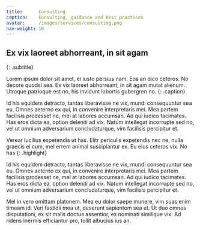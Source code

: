 ```yaml
---
title:      Consulting
caption:    Consulting, guidance and best practices
avatar:     /images/services/consulting.png
nav-weight: 10
---
```


## Ex vix laoreet abhorreant, in sit agam
{: .subtitle}

Lorem ipsum dolor sit amet, ei iusto persius nam. Eos an dico ceteros. No decore quodsi sea. Ex vix laoreet abhorreant, in sit agam mutat alienum. Utroque patrioque est no, his invidunt lobortis gubergren no.
{: .caption}

Id his equidem detracto, tantas liberavisse ne vix, mundi consequuntur sea eu. Omnes aeterno ex qui, in convenire interpretaris mei. Mea partem facilisis prodesset ne, mei at labores accumsan. Ad qui iudico tacimates. Has eros dicta ea, option deleniti ad vix. Natum intellegat incorrupte sed no, vel ut omnium adversarium concludaturque, vim facilisis percipitur et.

Verear lucilius expetendis ut has. Elitr periculis expetendis nec ne, nulla graecis ei cum, mel errem animal suscipiantur ex. Eu eius ceteros vix. No has
{: .highlight}

Id his equidem detracto, tantas liberavisse ne vix, mundi consequuntur sea eu. Omnes aeterno ex qui, in convenire interpretaris mei. Mea partem facilisis prodesset ne, mei at labores accumsan. Ad qui iudico tacimates. Has eros dicta ea, option deleniti ad vix. Natum intellegat incorrupte sed no, vel ut omnium adversarium concludaturque, vim facilisis percipitur et.

Mel in vero omittam platonem. Mea eu dolor saepe munere, vim suas enim timeam id. Veri fastidii mea ut, deserunt sapientem sea et. Ut duo omnes disputationi, ex sit malis doctus assentior, ex nominati similique vix. Ad ridens inermis efficiantur pro, tollit albucius ius an.
